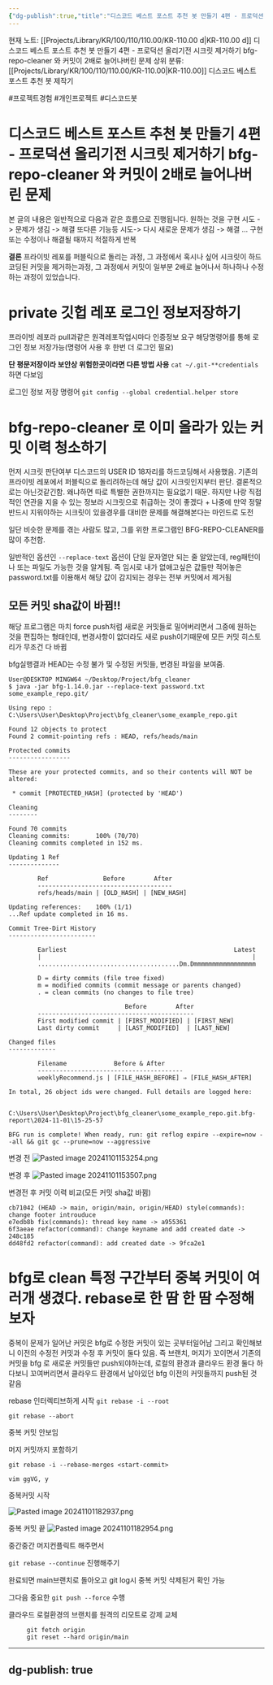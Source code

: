 ```yaml
---
{"dg-publish":true,"title":"디스코드 베스트 포스트 추천 봇 만들기 4편 - 프로덕션 올리기전 시크릿 제거하기 bfg-repo-cleaner 와 커밋이 2배로 늘어나버린 문제","description":"기존의 커밋을 bfg-repo-cleaner툴을 이용해지원보고, 그 과정에서 두 환경을 동작하며 생긴 커밋이 중복 추가된 경우를 해결해봅니다","permalink":"/projects/library/kr/100/110/110-00/kr-110-00-d/","dgPassFrontmatter":true,"noteIcon":"0","created":"2024-11-20T23:06:06.046+09:00","updated":"2024-11-21T00:57:46.465+09:00"}
---
```


현재 노트: [[Projects/Library/KR/100/110/110.00/KR-110.00 d\|KR-110.00 d]] 디스코드 베스트 포스트 추천 봇 만들기 4편 - 프로덕션 올리기전 시크릿 제거하기 bfg-repo-cleaner 와 커밋이 2배로 늘어나버린 문제
상위 분류: [[Projects/Library/KR/100/110/110.00/KR-110.00\|KR-110.00]] 디스코드 베스트 포스트 추천 봇 제작기


#프로젝트경험 #개인프로젝트 #디스코드봇

# 디스코드 베스트 포스트 추천 봇 만들기 4편 - 프로덕션 올리기전 시크릿 제거하기 bfg-repo-cleaner 와 커밋이 2배로 늘어나버린 문제

본 글의 내용은 일반적으로  다음과 같은 흐름으로 진행됩니다.
원하는 것을 구현 시도 -> 문제가 생김 -> 해결
또다른 기능등 시도-> 다시 새로운 문제가 생김 -> 해결
... 구현 또는 수정이나 해결될 때까지 적절하게 반복


**결론**
프라이빗 레포를 퍼블릭으로 돌리는 과정, 그 과정에서 혹시나 싶어 시크릿이 하드코딩된 커밋을 제거하는과정, 그 과정에서 커밋이 일부분 2배로 늘어나서 하나하나 수정하는 과정이 있었습니다.

# private 깃헙 레포 로그인 정보저장하기

프라이빗 레포라 pull과같은 원격레포작업시마다 인증정보 요구
해당명령어를 통해 로그인 정보 저장가능(명령어 사용 후 한번 더 로그인 필요)

**단 평문저장이라 보안상 위험한곳이라면 다른 방법 사용**
`cat ~/.git-**credentials` 하면 다보임

로그인 정보 저장 명령어
`git config --global credential.helper store` 

# bfg-repo-cleaner 로 이미 올라가 있는 커밋 이력 청소하기

먼저 시크릿 판단여부
디스코드의 USER ID 18자리를 하드코딩해서 사용했음. 기존의 프라이빗 레포에서 퍼블릭으로 돌리려하는데 해당 값이 시크릿인지부터 판단.
결론적으로는 아닌것같긴함. 왜냐하면 따로 특별한 권한까지는 필요없기 때문. 하지만 나랑 직접적인 연관을 지을 수 있는 정보라 시크릿으로 취급하는 것이 좋겠다 + 나중에 만약 정말 반드시 지워야하는 시크릿이 있을경우를 대비한 문제를 해결해본다는 마인드로 도전

일단 비슷한 문제를 겪는 사람도 많고, 그를 위한 프로그램인 BFG-REPO-CLEANER를 많이 추천함.


일반적인 옵션인 `--replace-text` 옵션이 단일 문자열만 되는 줄 알았는데, reg패턴이나 또는 파일도  가능한 것을 알게됨. 즉 임시로 내가 없애고싶은 값들만 적어놓은 password.txt를 이용해서 해당 값이 감지되는 경우는 전부 커밋에서 제거됨

## **모든 커밋 sha값이 바뀜!!**
해당 프로그램은 마치 force push처럼 새로운 커밋들로 밀어버리면서 그중에 원하는 것을 편집하는 형태인데, 변경사항이 없더라도 새로 push이기때문에 모든 커밋 히스토리가 무조건 다 바뀜

bfg실행결과 HEAD는 수정 불가 및 수정된 커밋들, 변경된 파일을 보여줌.
```
User@DESKTOP MINGW64 ~/Desktop/Project/bfg_cleaner
$ java -jar bfg-1.14.0.jar --replace-text password.txt some_example_repo.git/

Using repo : C:\Users\User\Desktop\Project\bfg_cleaner\some_example_repo.git

Found 12 objects to protect
Found 2 commit-pointing refs : HEAD, refs/heads/main

Protected commits
-----------------

These are your protected commits, and so their contents will NOT be altered:

 * commit [PROTECTED_HASH] (protected by 'HEAD')

Cleaning
--------

Found 70 commits
Cleaning commits:       100% (70/70)
Cleaning commits completed in 152 ms.

Updating 1 Ref
--------------

        Ref               Before        After
        -------------------------------------
        refs/heads/main | [OLD_HASH] | [NEW_HASH]

Updating references:    100% (1/1)
...Ref update completed in 16 ms.

Commit Tree-Dirt History
------------------------

        Earliest                                              Latest
        |                                                          |
        .......................................Dm.Dmmmmmmmmmmmmmmmmm

        D = dirty commits (file tree fixed)
        m = modified commits (commit message or parents changed)
        . = clean commits (no changes to file tree)

                                Before        After
        -------------------------------------------
        First modified commit | [FIRST_MODIFIED] | [FIRST_NEW]
        Last dirty commit     | [LAST_MODIFIED]  | [LAST_NEW]

Changed files
-------------

        Filename             Before & After
        ----------------------------------------
        weeklyRecommend.js | [FILE_HASH_BEFORE] ⇒ [FILE_HASH_AFTER]

In total, 26 object ids were changed. Full details are logged here:

        C:\Users\User\Desktop\Project\bfg_cleaner\some_example_repo.git.bfg-report\2024-11-01\15-25-57

BFG run is complete! When ready, run: git reflog expire --expire=now --all && git gc --prune=now --aggressive

```

변경 전
![Pasted image 20241101153254.png](/img/user/images/Pasted%20image%2020241101153254.png)


변경 후
![Pasted image 20241101153507.png](/img/user/images/Pasted%20image%2020241101153507.png)


변경전 후 커밋 이력 비교(모든 커밋 sha값 바뀜)
```
cb71042 (HEAD -> main, origin/main, origin/HEAD) style(commands): change footer introuduce
e7edb8b fix(commands): thread key name -> a955361
6f3aeae refactor(command): change keyname and add created date -> 248c185
dd48fd2 refactor(command): add created date -> 9fca2e1
```



# bfg로 clean 특정 구간부터 중복 커밋이 여러개 생겼다. rebase로 한 땀 한 땀 수정해보자

중복이 문제가 일어난 커밋은 bfg로 수정한 커밋이 있는 곳부터일어남
그리고 확인해보니 이전의 수정전 커밋과 수정 후 커밋이 둘다 있음.
즉 브랜치, 머지가 꼬이면서 기존의 커밋을 bfg 로 새로운 커밋들만 push되야하는데, 로컬의 환경과 클라우드 환경 둘다 하다보니 꼬여버리면서 클라우드 환경에서 남아있던 bfg 이전의 커밋들까지 push된 것 같음


rebase 인터렉티브하게 시작
`git rebase -i --root`

`git rebase --abort`

중복 커밋 안보임


머지 커밋까지 포함하기


`git rebase -i --rebase-merges <start-commit>`


`vim ggVG, y`

중복커밋 시작

![Pasted image 20241101182937.png](/img/user/images/Pasted%20image%2020241101182937.png)


중복 커밋 끝
![Pasted image 20241101182954.png](/img/user/images/Pasted%20image%2020241101182954.png)



중간중간 머지컨플릭트 해주면서

`git rebase --continue` 진행해주기

완료되면 main브랜치로 돌아오고 git log시 중복 커밋 삭제된거 확인 가능

그다음 중요한 `git push --force` 수행

클라우드 로컬환경의 브랜치를 원격의 리모트로 강제 교체
```
     git fetch origin
     git reset --hard origin/main
```

---
dg-publish: true
---
